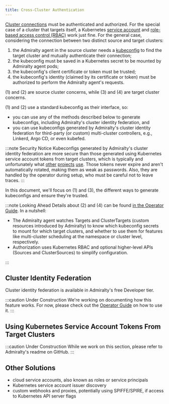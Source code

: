 ```yaml
---
title: Cross-Cluster Authentication
---
```


[Cluster connections](./topologies.md#cluster-connections) must be authenticated and authorized. For the special case of a cluster that targets itself, a Kubernetes [service account](https://kubernetes.io/docs/tasks/configure-pod-container/configure-service-account/) and [role-based access control (RBAC)](https://kubernetes.io/docs/reference/access-authn-authz/rbac/) work just fine. For the general case, considering the connection between two distinct source and target clusters:

1. the Admiralty agent in the source cluster needs a [kubeconfig](https://kubernetes.io/docs/concepts/configuration/organize-cluster-access-kubeconfig/) to find the target cluster and mutually authenticate their connection;
1. the kubeconfig must be saved in a Kubernetes secret to be mounted by Admiralty agent pods;
1. the kubeconfig's client certificate or token must be trusted;
1. the kubeconfig's identity (claimed by its certificate or token) must be authorized to perform the Admiralty agent's requests.

(1) and (2) are source cluster concerns, while (3) and (4) are target cluster concerns.

(1) and (2) use a standard kubeconfig as their interface, so:

- you can use any of the methods described below to generate kubeconfigs, including Admiralty's cluster identity federation, and
- you can use kubeconfigs generated by Admiralty's cluster identity federation for third-party (or custom) multi-cluster controllers, e.g., Linkerd, Argo CD, or even kubefed.

:::note Security Notice
Kubeconfigs generated by Admiralty's cluster identity federation are more secure than those generated using Kubernetes service account tokens from target clusters, which is typically and unfortunately what [other](https://linkerd.io/2/tasks/installing-multicluster/#step-2-link-the-clusters) [projects](https://argoproj.github.io/argo-cd/getting_started/#5-register-a-cluster-to-deploy-apps-to-optional) [use](https://github.com/kubernetes-sigs/kubefed/blob/master/docs/cluster-registration.md#joining-clusters). Those tokens never expire and aren't automatically rotated, making them as weak as passwords. Also, they are handled by the operator during setup, who must be careful not to leave traces.
:::

In this document, we'll focus on (1) and (3), the different ways to generate kubeconfigs and ensure they're trusted.

:::note Looking Ahead
Details about (2) and (4) can be found [in the Operator Guide](../operator_guide/scheduling.md). In a nutshell:

- The Admiralty agent watches Targets and ClusterTargets (custom resources introduced by Admiralty) to know which kubeconfig secrets to mount for which target clusters, and whether to use them for features like multi-cluster scheduling at the namespace or cluster level, respectively.
- Authorization uses Kubernetes RBAC and optional higher-level APIs (Sources and ClusterSources) to simplify configuration.

:::

## Cluster Identity Federation

Cluster identity federation is available in Admiralty's free Developer tier.

:::caution Under Construction
We're working on documenting how this feature works. For now, please check out the [Operator Guide](../operator_guide/authentication.md) on how to use it.
:::

## Using Kubernetes Service Account Tokens From Target Clusters

:::caution Under Construction
While we work on this section, please refer to Admiralty's readme on GitHub.
:::

## Other Solutions

- cloud service accounts, also known as roles or service principals
- Kubernetes service account issuer discovery
- custom webhooks and proxies, potentially using SPIFFE/SPIRE, if access to Kubernetes API server flags
